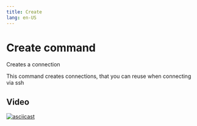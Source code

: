 ```yaml
---
title: Create
lang: en-US
---
```


# Create command

Creates a connection

This command creates connections,
that you can reuse when connecting via ssh

## Video

[![asciicast](https://asciinema.org/a/667930.svg)](https://asciinema.org/a/667930)